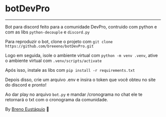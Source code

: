 # botDevPro
-----------
Bot para discord feito para a comunidade DevPro, contruido com python e com as libs ```python-decouple``` e ```discord.py```

Para reproduzir o bot, clone o projeto com ```git clone https://github.com/breeeno/botDevPro.git```

Logo em seguida, isole o ambiente virtual com ```python -m venv .venv```, ative o ambiente virtual com ````.venv/scripts/activate````

Após isso, instale as libs com ```pip install -r requirements.txt```

Depois disso, crie um arquivo .env e insira o token que você obteu no site do discord e pronto!

Ao dar play no arquivo ```bot.py``` e mandar /cronograma no chat ele te retornará o txt com o cronograma da comunidade.

By <a href="https://www.linkedin.com/in/breno-eustáquio/">Breno Eustáquio</a> &#128013;
